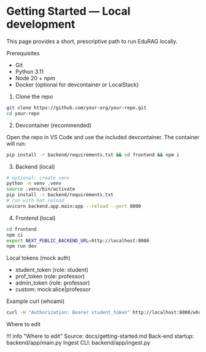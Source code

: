 # Getting Started — Local development

This page provides a short, prescriptive path to run EduRAG locally.

Prerequisites

- Git
- Python 3.11
- Node 20 + npm
- Docker (optional for devcontainer or LocalStack)

1) Clone the repo

```bash
git clone https://github.com/your-org/your-repo.git
cd your-repo
```

2) Devcontainer (recommended)

Open the repo in VS Code and use the included devcontainer. The container will run:

```bash
pip install -r backend/requirements.txt && cd frontend && npm i
```

3) Backend (local)

```bash
# optional: create venv
python -m venv .venv
source .venv/bin/activate
pip install -r backend/requirements.txt
# run with hot reload
uvicorn backend.app.main:app --reload --port 8000
```

4) Frontend (local)

```bash
cd frontend
npm ci
export NEXT_PUBLIC_BACKEND_URL=http://localhost:8000
npm run dev
```

Local tokens (mock auth)

- student_token (role: student)
- prof_token (role: professor)
- admin_token (role: professor)
- custom: mock:alice|professor

Example curl (whoami)

```bash
curl -H "Authorization: Bearer student_token" http://localhost:8000/whoami
```

Where to edit

!!! info "Where to edit"
    Source: docs/getting-started.md
    Back-end startup: backend/app/main.py
    Ingest CLI: backend/app/ingest.py
